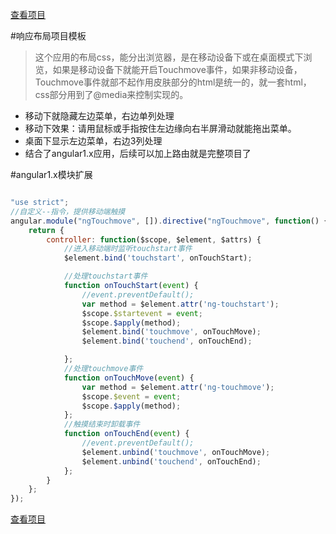 [查看项目](demo.web101.cn/responselayout)

#响应布局项目模板
> 这个应用的布局css，能分出浏览器，是在移动设备下或在桌面模式下浏览，如果是移动设备下就能开启Touchmove事件，如果非移动设备，Touchmove事件就部不起作用皮肤部分的html是统一的，就一套html，css部分用到了@media来控制实现的。

* 移动下就隐藏左边菜单，右边单列处理
* 移动下效果：请用鼠标或手指按住左边缘向右半屏滑动就能拖出菜单。
* 桌面下显示左边菜单，右边3列处理
* 结合了angular1.x应用，后续可以加上路由就是完整项目了

#angular1.x模块扩展

```javascript

"use strict";
//自定义--指令，提供移动端触摸
angular.module("ngTouchmove", []).directive("ngTouchmove", function() {
    return {
        controller: function($scope, $element, $attrs) {
            //进入移动端时监听touchstart事件
            $element.bind('touchstart', onTouchStart);

            //处理touchstart事件
            function onTouchStart(event) {
                //event.preventDefault();
                var method = $element.attr('ng-touchstart');
                $scope.$startevent = event;
                $scope.$apply(method);
                $element.bind('touchmove', onTouchMove);
                $element.bind('touchend', onTouchEnd);

            };
            //处理touchmove事件
            function onTouchMove(event) {
                var method = $element.attr('ng-touchmove');
                $scope.$event = event;
                $scope.$apply(method);
            };
            //触摸结束时卸载事件
            function onTouchEnd(event) {
                //event.preventDefault();
                $element.unbind('touchmove', onTouchMove);
                $element.unbind('touchend', onTouchEnd);
            };
        }
    };
});

```

[查看项目](demo.web101.cn/responselayout)